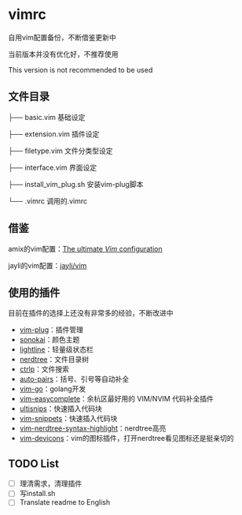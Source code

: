 # vimrc
自用vim配置备份，不断借鉴更新中

当前版本并没有优化好，不推荐使用

This version is not recommended to be used

## 文件目录

├── basic.vim							基础设定

├── extension.vim					插件设定

├── filetype.vim						文件分类型设定

├── interface.vim					 界面设定

├── install_vim_plug.sh		   安装vim-plug脚本

└── .vimrc								  调用的.vimrc


## 借鉴

amix的vim配置：[The ultimate *Vim* configuration](https://github.com/amix/vimrc)

jayli的vim配置：[jayli/vim](https://github.com/jayli/vim)

## 使用的插件

目前在插件的选择上还没有非常多的经验，不断改进中

- [vim-plug](https://github.com/junegunn/vim-plug)：插件管理
- [sonokai](https://github.com/sainnhe/sonokai)：颜色主题
- [lightline](https://github.com/itchyny/lightline.vim)：轻量级状态栏
- [nerdtree](https://github.com/preservim/nerdtree)：文件目录树
- [ctrlp](https://github.com/kien/ctrlp.vim)：文件搜索
- [auto-pairs](https://github.com/jiangmiao/auto-pairs)：括号、引号等自动补全
- [vim-go](https://github.com/fatih/vim-go)：golang开发
- [vim-easycomplete](https://github.com/jayli/vim-easycomplete)：余杭区最好用的 VIM/NVIM 代码补全插件
- [ultisnips](https://github.com/SirVer/ultisnips)：快速插入代码块
- [vim-snippets](https://github.com/honza/vim-snippets)：快速插入代码块
- [vim-nerdtree-syntax-highlight](https://github.com/tiagofumo/vim-nerdtree-syntax-highlight)：nerdtree高亮
- [vim-devicons](https://github.com/ryanoasis/vim-devicons)：vim的图标插件，打开nerdtree看见图标还是挺亲切的

## TODO List

- [ ] 理清需求，清理插件
- [ ] 写install.sh
- [ ] Translate readme to English

